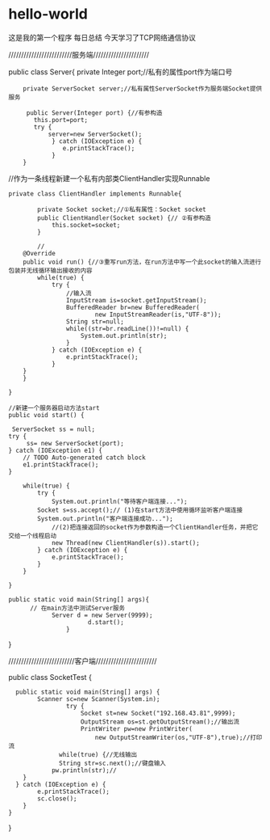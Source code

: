 # hello-world
这是我的第一个程序
每日总结
今天学习了TCP网络通信协议

/////////////////////////服务端//////////////////////

public class Server{
	 private Integer port;//私有的属性port作为端口号
   
	    private ServerSocket server;//私有属性ServerSocket作为服务端Socket提供服务
	
    	 public Server(Integer port) {//有参构造
		   this.port=port;
		   try {
		  	   server=new ServerSocket();
	        	} catch (IOException e) {
			       e.printStackTrace();
		        }
	    }

//作为一条线程新建一个私有内部类ClientHandler实现Runnable

	private class ClientHandler implements Runnable{
      
			private Socket socket;//①私有属性：Socket socket
			public ClientHandler(Socket socket) {// ②有参构造
				this.socket=socket;
			}
			
			//
		@Override
		public void run() {//③重写run方法，在run方法中写一个此socket的输入流进行包装并无线循环输出接收的内容
			while(true) {
				try {
					//输入流
					InputStream is=socket.getInputStream();
					BufferedReader br=new BufferedReader(
							new InputStreamReader(is,"UTF-8"));
					String str=null;
					while((str=br.readLine())!=null) {
						System.out.println(str);
					}
				} catch (IOException e) {
					e.printStackTrace();
				}
		}
		}
		
	}

	//新建一个服务器启动方法start
	public void start() {
     
	 ServerSocket ss = null;
	try {
		 ss= new ServerSocket(port);
	} catch (IOException e1) {
		// TODO Auto-generated catch block
		e1.printStackTrace();
	}

		while(true) {
			try {
				System.out.println("等待客户端连接...");
			Socket s=ss.accept();// (1)在start方法中使用循环监听客户端连接
			System.out.println("客户端连接成功...");
				//(2)把连接返回的socket作为参数构造一个ClientHandler任务，并把它交给一个线程启动
				new Thread(new ClientHandler(s)).start();
			} catch (IOException e) {
				e.printStackTrace();
			}
		}
		
	}
  
    public static void main(String[] args){
          // 在main方法中测试Server服务
                Server d = new Server(9999); 
		                  d.start();
                    }
 }

//////////////////////////客户端////////////////////////

  public class SocketTest {

      public static void main(String[] args) {
          	Scanner sc=new Scanner(System.in);
	                try {
	                	Socket st=new Socket("192.168.43.81",9999);
	                  	OutputStream os=st.getOutputStream();//输出流
		                PrintWriter pw=new PrintWriter(
				            new OutputStreamWriter(os,"UTF-8"),true);//打印流
		          while(true) {//无线输出
			      String str=sc.next();//键盘输入
		    	pw.println(str);//
	  	}
	  } catch (IOException e) {
		    e.printStackTrace();
		    sc.close();
	    }
    }
  }

